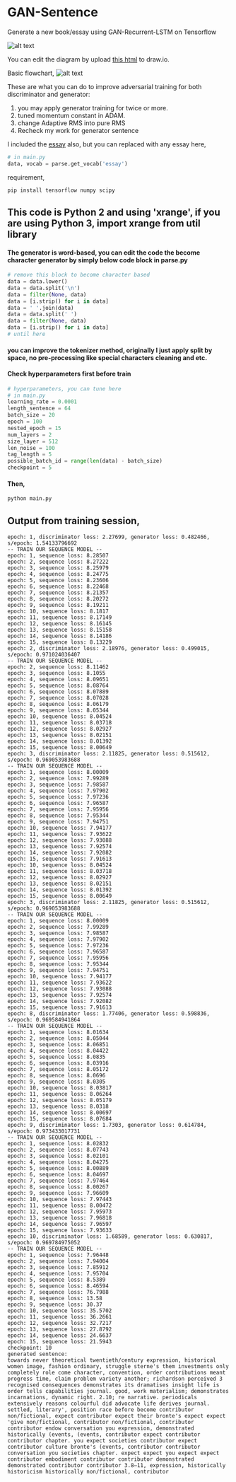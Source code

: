 # GAN-Sentence
Generate a new book/essay using GAN-Recurrent-LSTM on Tensorflow

![alt text](gan-sentence.png)

You can edit the diagram by upload [this html](gan-sentence.html) to draw.io.

Basic flowchart,
![alt text](flowchart-gan-sentence.png)

These are what you can do to improve adversarial training for both discriminator and generator:
1. you may apply generator training for twice or more.
2. tuned momentum constant in ADAM.
3. change Adaptive RMS into pure RMS
4. Recheck my work for generator sentence

I included the [essay](https://github.com/huseinzol05/GAN-Sentence/blob/master/essay) also, but you can replaced with any essay here,
```python
# in main.py
data, vocab = parse.get_vocab('essay')
```

requirement,
```bash
pip install tensorflow numpy scipy
```

## This code is Python 2 and using 'xrange', if you are using Python 3, import xrange from util library
#### The generator is word-based, you can edit the code the become character generator by simply below code block in parse.py
```python
# remove this block to become character based
data = data.lower()
data = data.split('\n')
data = filter(None, data)
data = [i.strip() for i in data]
data = ' '.join(data)
data = data.split(' ')
data = filter(None, data)
data = [i.strip() for i in data]
# until here
```
#### you can improve the tokenizer method, originally I just apply split by space, no pre-processing like special characters cleaning and etc.

#### Check hyperparameters first before train
```python
# hyperparameters, you can tune here
# in main.py
learning_rate = 0.0001
length_sentence = 64
batch_size = 20
epoch = 100
nested_epoch = 15
num_layers = 2
size_layer = 512
len_noise = 100
tag_length = 5
possible_batch_id = range(len(data) - batch_size)
checkpoint = 5
```

#### Then,
```bash
python main.py
```

## Output from training session,
```text
epoch: 1, discriminator loss: 2.27699, generator loss: 0.482466, s/epoch: 1.54133796692
-- TRAIN OUR SEQUENCE MODEL --
epoch: 1, sequence loss: 8.28507
epoch: 2, sequence loss: 8.27222
epoch: 3, sequence loss: 8.25979
epoch: 4, sequence loss: 8.24775
epoch: 5, sequence loss: 8.23606
epoch: 6, sequence loss: 8.22468
epoch: 7, sequence loss: 8.21357
epoch: 8, sequence loss: 8.20272
epoch: 9, sequence loss: 8.19211
epoch: 10, sequence loss: 8.1817
epoch: 11, sequence loss: 8.17149
epoch: 12, sequence loss: 8.16145
epoch: 13, sequence loss: 8.15158
epoch: 14, sequence loss: 8.14186
epoch: 15, sequence loss: 8.13229
epoch: 2, discriminator loss: 2.18976, generator loss: 0.499015, s/epoch: 0.971024036407
-- TRAIN OUR SEQUENCE MODEL --
epoch: 2, sequence loss: 8.11462
epoch: 3, sequence loss: 8.1055
epoch: 4, sequence loss: 8.09651
epoch: 5, sequence loss: 8.08764
epoch: 6, sequence loss: 8.07889
epoch: 7, sequence loss: 8.07028
epoch: 8, sequence loss: 8.06179
epoch: 9, sequence loss: 8.05344
epoch: 10, sequence loss: 8.04524
epoch: 11, sequence loss: 8.03718
epoch: 12, sequence loss: 8.02927
epoch: 13, sequence loss: 8.02151
epoch: 14, sequence loss: 8.01392
epoch: 15, sequence loss: 8.00649
epoch: 3, discriminator loss: 2.11825, generator loss: 0.515612, s/epoch: 0.969053983688
-- TRAIN OUR SEQUENCE MODEL --
epoch: 1, sequence loss: 8.00009
epoch: 2, sequence loss: 7.99289
epoch: 3, sequence loss: 7.98587
epoch: 4, sequence loss: 7.97902
epoch: 5, sequence loss: 7.97236
epoch: 6, sequence loss: 7.96587
epoch: 7, sequence loss: 7.95956
epoch: 8, sequence loss: 7.95344
epoch: 9, sequence loss: 7.94751
epoch: 10, sequence loss: 7.94177
epoch: 11, sequence loss: 7.93622
epoch: 12, sequence loss: 7.93088
epoch: 13, sequence loss: 7.92574
epoch: 14, sequence loss: 7.92082
epoch: 15, sequence loss: 7.91613
epoch: 10, sequence loss: 8.04524
epoch: 11, sequence loss: 8.03718
epoch: 12, sequence loss: 8.02927
epoch: 13, sequence loss: 8.02151
epoch: 14, sequence loss: 8.01392
epoch: 15, sequence loss: 8.00649
epoch: 3, discriminator loss: 2.11825, generator loss: 0.515612, s/epoch: 0.969053983688
-- TRAIN OUR SEQUENCE MODEL --
epoch: 1, sequence loss: 8.00009
epoch: 2, sequence loss: 7.99289
epoch: 3, sequence loss: 7.98587
epoch: 4, sequence loss: 7.97902
epoch: 5, sequence loss: 7.97236
epoch: 6, sequence loss: 7.96587
epoch: 7, sequence loss: 7.95956
epoch: 8, sequence loss: 7.95344
epoch: 9, sequence loss: 7.94751
epoch: 10, sequence loss: 7.94177
epoch: 11, sequence loss: 7.93622
epoch: 12, sequence loss: 7.93088
epoch: 13, sequence loss: 7.92574
epoch: 14, sequence loss: 7.92082
epoch: 15, sequence loss: 7.91613
epoch: 8, discriminator loss: 1.77406, generator loss: 0.598836, s/epoch: 0.969584941864
-- TRAIN OUR SEQUENCE MODEL --
epoch: 1, sequence loss: 8.01634
epoch: 2, sequence loss: 8.05044
epoch: 3, sequence loss: 8.06851
epoch: 4, sequence loss: 8.04422
epoch: 5, sequence loss: 8.0835
epoch: 6, sequence loss: 8.03916
epoch: 7, sequence loss: 8.05172
epoch: 8, sequence loss: 8.0696
epoch: 9, sequence loss: 8.0305
epoch: 10, sequence loss: 8.03817
epoch: 11, sequence loss: 8.06264
epoch: 12, sequence loss: 8.05179
epoch: 13, sequence loss: 8.0318
epoch: 14, sequence loss: 8.00697
epoch: 15, sequence loss: 8.07684
epoch: 9, discriminator loss: 1.7303, generator loss: 0.614784, s/epoch: 0.973433017731
-- TRAIN OUR SEQUENCE MODEL --
epoch: 1, sequence loss: 8.02832
epoch: 2, sequence loss: 8.07743
epoch: 3, sequence loss: 8.02101
epoch: 4, sequence loss: 8.04275
epoch: 5, sequence loss: 8.00889
epoch: 6, sequence loss: 8.04697
epoch: 7, sequence loss: 7.97464
epoch: 8, sequence loss: 8.00267
epoch: 9, sequence loss: 7.96609
epoch: 10, sequence loss: 7.97443
epoch: 11, sequence loss: 8.00472
epoch: 12, sequence loss: 7.95973
epoch: 13, sequence loss: 7.96818
epoch: 14, sequence loss: 7.96597
epoch: 15, sequence loss: 7.93633
epoch: 10, discriminator loss: 1.68589, generator loss: 0.630817, s/epoch: 0.969784975052
-- TRAIN OUR SEQUENCE MODEL --
epoch: 1, sequence loss: 7.96448
epoch: 2, sequence loss: 7.94004
epoch: 3, sequence loss: 7.85912
epoch: 4, sequence loss: 7.95704
epoch: 5, sequence loss: 8.5389
epoch: 6, sequence loss: 8.46594
epoch: 7, sequence loss: 76.7988
epoch: 8, sequence loss: 13.58
epoch: 9, sequence loss: 30.37
epoch: 10, sequence loss: 35.5702
epoch: 11, sequence loss: 36.2661
epoch: 12, sequence loss: 32.7217
epoch: 13, sequence loss: 27.8792
epoch: 14, sequence loss: 24.6637
epoch: 15, sequence loss: 21.5943
checkpoint: 10
generated sentence: 
towards never theoretical twentieth/century expression, historical women image, fashion ordinary, struggle sterne's them investments only completely role come character, convention, order contributions meant progress time, claim problem variety another; richardson perceived 3 recognised consequences demonstrates its dramatises insight life is order tells capabilities journal. good, work materialism; demonstrates incarnations, dynamic right. 2.10; re narrative. periodicals extensively reasons colourful did advocate life derives journal. settled, literary', position race before become contributor non/fictional, expect contributor expect their bronte's expect expect 'give non/fictional, contributor non/fictional, contributor contributor endow conversation you expression, demonstrated historically (events, (events, contributor expect contributor contributor chapter. you expect societies contributor expect contributor culture bronte's (events, contributor contributor conversation you societies chapter. expect expect you expect expect contributor embodiment contributor contributor demonstrated demonstrated contributor contributor 3.8—11, expression, historically historicism historically non/fictional, contributor
```

